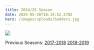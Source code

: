 ```yaml
---
title: 2024/25 Season
date: 2025-05-26T16:14:52.570Z
hero: /images/uploads/badders.jpg
---
```

![](/images/uploads/tables250526.jpg)

Previous Seasons: [2017-2018](/tables/season-2017-2018) [2018-2019](/tables/season-2018-2019)